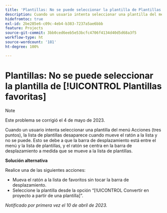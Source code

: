 ```yaml
---
title: 'Plantillas: No se puede seleccionar la plantilla de Plantillas favoritas'
description: Cuando un usuario intenta seleccionar una plantilla del menú Acciones (tres puntos), la lista de plantillas desaparece cuando mueve el ratón a la lista y no se puede. Esto se debe a que la barra de desplazamiento está entre el menú y la lista de plantillas, y el ratón se centra en la barra de desplazamiento a medida que se mueve a la lista de plantillas.
hidefromtoc: true
exl-id: 2be285e6-c09c-4eb4-b383-7237a5ae6bbb
feature: Projects
source-git-commit: 3bb0ced6eeb5e53bcfc4706f4134d40d5d68a3f5
workflow-type: ht
source-wordcount: '181'
ht-degree: 100%

---
```


# Plantillas: No se puede seleccionar la plantilla de [!UICONTROL Plantillas favoritas]

>[!NOTE]
>
>Este problema se corrigió el 4 de mayo de 2023.

Cuando un usuario intenta seleccionar una plantilla del menú Acciones (tres puntos), la lista de plantillas desaparece cuando mueve el ratón a la lista y no se puede. Esto se debe a que la barra de desplazamiento está entre el menú y la lista de plantillas, y el ratón se centra en la barra de desplazamiento a medida que se mueve a la lista de plantillas.

**Solución alternativa**

Realice una de las siguientes acciones:

* Mueva el ratón a la lista de favoritos sin tocar la barra de desplazamiento.
* Seleccione la plantilla desde la opción “[!UICONTROL Convertir en proyecto a partir de una plantilla]”.

_Notificado por primera vez el 10 de abril de 2023._
